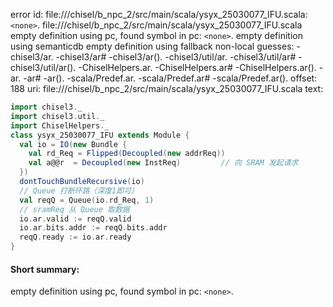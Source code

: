 error id: file://<WORKSPACE>/chisel/b_npc_2/src/main/scala/ysyx_25030077_IFU.scala:`<none>`.
file://<WORKSPACE>/chisel/b_npc_2/src/main/scala/ysyx_25030077_IFU.scala
empty definition using pc, found symbol in pc: `<none>`.
empty definition using semanticdb
empty definition using fallback
non-local guesses:
	 -chisel3/ar.
	 -chisel3/ar#
	 -chisel3/ar().
	 -chisel3/util/ar.
	 -chisel3/util/ar#
	 -chisel3/util/ar().
	 -ChiselHelpers.ar.
	 -ChiselHelpers.ar#
	 -ChiselHelpers.ar().
	 -ar.
	 -ar#
	 -ar().
	 -scala/Predef.ar.
	 -scala/Predef.ar#
	 -scala/Predef.ar().
offset: 188
uri: file://<WORKSPACE>/chisel/b_npc_2/src/main/scala/ysyx_25030077_IFU.scala
text:
```scala
import chisel3._
import chisel3.util._
import ChiselHelpers._
class ysyx_25030077_IFU extends Module {
  val io = IO(new Bundle {
    val rd_Req = Flipped(Decoupled(new addrReq))
    val a@@r  = Decoupled(new InstReq)         // 向 SRAM 发起请求
  })
  dontTouchBundleRecursive(io)
  // Queue 打断环路（深度1即可）
  val reqQ = Queue(io.rd_Req, 1)
  // sramReq 从 Queue 取数据
  io.ar.valid := reqQ.valid
  io.ar.bits.addr := reqQ.bits.addr
  reqQ.ready := io.ar.ready
}

```


#### Short summary: 

empty definition using pc, found symbol in pc: `<none>`.